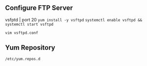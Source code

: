 ## Configure FTP Server
vsfptd | port 20
`yum install -y vsftpd`
`systemctl enable vsftpd && systemctl start vsftpd`

`vim vsftpd.conf`

## Yum Repository
`/etc/yum.repos.d`
